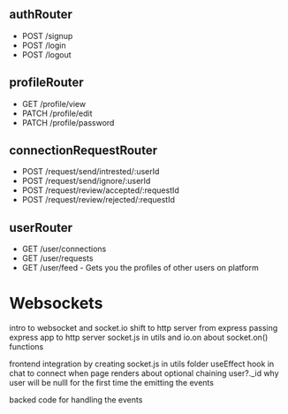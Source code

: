 ## authRouter

- POST /signup
- POST /login
- POST /logout

## profileRouter

- GET /profile/view
- PATCH /profile/edit
- PATCH /profile/password

## connectionRequestRouter

- POST /request/send/intrested/:userId
- POST /request/send/ignore/:userId
- POST /request/review/accepted/:requestId
- POST /request/review/rejected/:requestId

## userRouter
- GET /user/connections
- GET /user/requests
- GET /user/feed - Gets you the profiles of other users on platform

# Websockets

intro to websocket and socket.io
shift to http server from express passing express app to http server 
socket.js in utils and io.on
about socket.on() functions

frontend integration by creating socket.js in utils folder
useEffect hook in chat to connect when page renders
about optional chaining user?._id why user will be nulll for the first time
the emitting the events

backed code for handling the events


